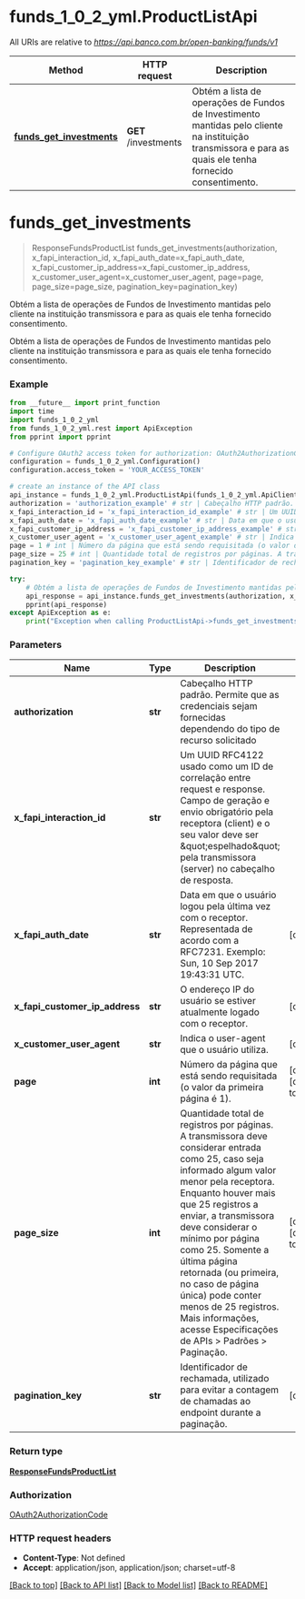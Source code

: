 # funds_1_0_2_yml.ProductListApi

All URIs are relative to *https://api.banco.com.br/open-banking/funds/v1*

Method | HTTP request | Description
------------- | ------------- | -------------
[**funds_get_investments**](ProductListApi.md#funds_get_investments) | **GET** /investments | Obtém a lista de operações de Fundos de Investimento mantidas pelo cliente na instituição transmissora e para as quais ele tenha fornecido consentimento.

# **funds_get_investments**
> ResponseFundsProductList funds_get_investments(authorization, x_fapi_interaction_id, x_fapi_auth_date=x_fapi_auth_date, x_fapi_customer_ip_address=x_fapi_customer_ip_address, x_customer_user_agent=x_customer_user_agent, page=page, page_size=page_size, pagination_key=pagination_key)

Obtém a lista de operações de Fundos de Investimento mantidas pelo cliente na instituição transmissora e para as quais ele tenha fornecido consentimento.

Obtém a lista de operações de Fundos de Investimento mantidas pelo cliente na instituição transmissora e para as quais ele tenha fornecido consentimento.

### Example
```python
from __future__ import print_function
import time
import funds_1_0_2_yml
from funds_1_0_2_yml.rest import ApiException
from pprint import pprint

# Configure OAuth2 access token for authorization: OAuth2AuthorizationCode
configuration = funds_1_0_2_yml.Configuration()
configuration.access_token = 'YOUR_ACCESS_TOKEN'

# create an instance of the API class
api_instance = funds_1_0_2_yml.ProductListApi(funds_1_0_2_yml.ApiClient(configuration))
authorization = 'authorization_example' # str | Cabeçalho HTTP padrão. Permite que as credenciais sejam fornecidas dependendo do tipo de recurso solicitado
x_fapi_interaction_id = 'x_fapi_interaction_id_example' # str | Um UUID RFC4122 usado como um ID de correlação entre request e response. Campo de geração e envio obrigatório pela receptora (client) e o seu valor deve ser \"espelhado\" pela transmissora (server) no cabeçalho de resposta.
x_fapi_auth_date = 'x_fapi_auth_date_example' # str | Data em que o usuário logou pela última vez com o receptor. Representada de acordo com a RFC7231. Exemplo: Sun, 10 Sep 2017 19:43:31 UTC. (optional)
x_fapi_customer_ip_address = 'x_fapi_customer_ip_address_example' # str | O endereço IP do usuário se estiver atualmente logado com o receptor. (optional)
x_customer_user_agent = 'x_customer_user_agent_example' # str | Indica o user-agent que o usuário utiliza. (optional)
page = 1 # int | Número da página que está sendo requisitada (o valor da primeira página é 1). (optional) (default to 1)
page_size = 25 # int | Quantidade total de registros por páginas. A transmissora deve considerar entrada como 25, caso seja informado algum valor menor pela receptora. Enquanto houver mais que 25 registros a enviar, a transmissora deve considerar o mínimo por página como 25. Somente a última página retornada (ou primeira, no caso de página única) pode conter menos de 25 registros. Mais informações, acesse Especificações de APIs > Padrões > Paginação. (optional) (default to 25)
pagination_key = 'pagination_key_example' # str | Identificador de rechamada, utilizado para evitar a contagem de chamadas ao endpoint durante a paginação. (optional)

try:
    # Obtém a lista de operações de Fundos de Investimento mantidas pelo cliente na instituição transmissora e para as quais ele tenha fornecido consentimento.
    api_response = api_instance.funds_get_investments(authorization, x_fapi_interaction_id, x_fapi_auth_date=x_fapi_auth_date, x_fapi_customer_ip_address=x_fapi_customer_ip_address, x_customer_user_agent=x_customer_user_agent, page=page, page_size=page_size, pagination_key=pagination_key)
    pprint(api_response)
except ApiException as e:
    print("Exception when calling ProductListApi->funds_get_investments: %s\n" % e)
```

### Parameters

Name | Type | Description  | Notes
------------- | ------------- | ------------- | -------------
 **authorization** | **str**| Cabeçalho HTTP padrão. Permite que as credenciais sejam fornecidas dependendo do tipo de recurso solicitado | 
 **x_fapi_interaction_id** | **str**| Um UUID RFC4122 usado como um ID de correlação entre request e response. Campo de geração e envio obrigatório pela receptora (client) e o seu valor deve ser \&quot;espelhado\&quot; pela transmissora (server) no cabeçalho de resposta. | 
 **x_fapi_auth_date** | **str**| Data em que o usuário logou pela última vez com o receptor. Representada de acordo com a RFC7231. Exemplo: Sun, 10 Sep 2017 19:43:31 UTC. | [optional] 
 **x_fapi_customer_ip_address** | **str**| O endereço IP do usuário se estiver atualmente logado com o receptor. | [optional] 
 **x_customer_user_agent** | **str**| Indica o user-agent que o usuário utiliza. | [optional] 
 **page** | **int**| Número da página que está sendo requisitada (o valor da primeira página é 1). | [optional] [default to 1]
 **page_size** | **int**| Quantidade total de registros por páginas. A transmissora deve considerar entrada como 25, caso seja informado algum valor menor pela receptora. Enquanto houver mais que 25 registros a enviar, a transmissora deve considerar o mínimo por página como 25. Somente a última página retornada (ou primeira, no caso de página única) pode conter menos de 25 registros. Mais informações, acesse Especificações de APIs &gt; Padrões &gt; Paginação. | [optional] [default to 25]
 **pagination_key** | **str**| Identificador de rechamada, utilizado para evitar a contagem de chamadas ao endpoint durante a paginação. | [optional] 

### Return type

[**ResponseFundsProductList**](ResponseFundsProductList.md)

### Authorization

[OAuth2AuthorizationCode](../README.md#OAuth2AuthorizationCode)

### HTTP request headers

 - **Content-Type**: Not defined
 - **Accept**: application/json, application/json; charset=utf-8

[[Back to top]](#) [[Back to API list]](../README.md#documentation-for-api-endpoints) [[Back to Model list]](../README.md#documentation-for-models) [[Back to README]](../README.md)


